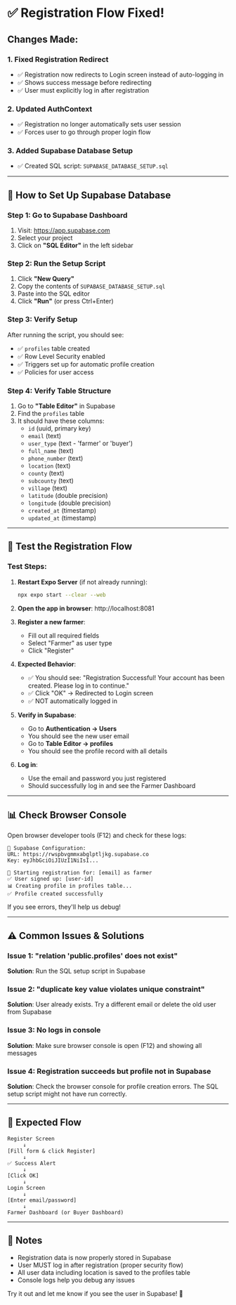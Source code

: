 # ✅ Registration Flow Fixed!

## Changes Made:

### 1. **Fixed Registration Redirect** 
- ✅ Registration now redirects to Login screen instead of auto-logging in
- ✅ Shows success message before redirecting
- ✅ User must explicitly log in after registration

### 2. **Updated AuthContext**
- ✅ Registration no longer automatically sets user session
- ✅ Forces user to go through proper login flow

### 3. **Added Supabase Database Setup**
- ✅ Created SQL script: `SUPABASE_DATABASE_SETUP.sql`

---

## 🚀 How to Set Up Supabase Database

### Step 1: Go to Supabase Dashboard
1. Visit: https://app.supabase.com
2. Select your project
3. Click on **"SQL Editor"** in the left sidebar

### Step 2: Run the Setup Script
1. Click **"New Query"**
2. Copy the contents of `SUPABASE_DATABASE_SETUP.sql`
3. Paste into the SQL editor
4. Click **"Run"** (or press Ctrl+Enter)

### Step 3: Verify Setup
After running the script, you should see:
- ✅ `profiles` table created
- ✅ Row Level Security enabled
- ✅ Triggers set up for automatic profile creation
- ✅ Policies for user access

### Step 4: Verify Table Structure
1. Go to **"Table Editor"** in Supabase
2. Find the `profiles` table
3. It should have these columns:
   - `id` (uuid, primary key)
   - `email` (text)
   - `user_type` (text - 'farmer' or 'buyer')
   - `full_name` (text)
   - `phone_number` (text)
   - `location` (text)
   - `county` (text)
   - `subcounty` (text)
   - `village` (text)
   - `latitude` (double precision)
   - `longitude` (double precision)
   - `created_at` (timestamp)
   - `updated_at` (timestamp)

---

## 🧪 Test the Registration Flow

### Test Steps:
1. **Restart Expo Server** (if not already running):
   ```bash
   npx expo start --clear --web
   ```

2. **Open the app in browser**: http://localhost:8081

3. **Register a new farmer**:
   - Fill out all required fields
   - Select "Farmer" as user type
   - Click "Register"

4. **Expected Behavior**:
   - ✅ You should see: "Registration Successful! Your account has been created. Please log in to continue."
   - ✅ Click "OK" → Redirected to Login screen
   - ✅ NOT automatically logged in

5. **Verify in Supabase**:
   - Go to **Authentication → Users**
   - You should see the new user email
   - Go to **Table Editor → profiles**
   - You should see the profile record with all details

6. **Log in**:
   - Use the email and password you just registered
   - Should successfully log in and see the Farmer Dashboard

---

## 📊 Check Browser Console

Open browser developer tools (F12) and check for these logs:

```
🔧 Supabase Configuration:
URL: https://rwspbvgmmxabglptljkg.supabase.co
Key: eyJhbGciOiJIUzI1NiIsI...

📝 Starting registration for: [email] as farmer
✅ User signed up: [user-id]
📊 Creating profile in profiles table...
✅ Profile created successfully
```

If you see errors, they'll help us debug!

---

## ⚠️ Common Issues & Solutions

### Issue 1: "relation 'public.profiles' does not exist"
**Solution**: Run the SQL setup script in Supabase

### Issue 2: "duplicate key value violates unique constraint"
**Solution**: User already exists. Try a different email or delete the old user from Supabase

### Issue 3: No logs in console
**Solution**: Make sure browser console is open (F12) and showing all messages

### Issue 4: Registration succeeds but profile not in Supabase
**Solution**: Check the browser console for profile creation errors. The SQL setup script might not have run correctly.

---

## 🎯 Expected Flow

```
Register Screen
     ↓
[Fill form & click Register]
     ↓
✅ Success Alert
     ↓
[Click OK]
     ↓
Login Screen
     ↓
[Enter email/password]
     ↓
Farmer Dashboard (or Buyer Dashboard)
```

---

## 📝 Notes

- Registration data is now properly stored in Supabase
- User MUST log in after registration (proper security flow)
- All user data including location is saved to the profiles table
- Console logs help you debug any issues

Try it out and let me know if you see the user in Supabase! 🚀
